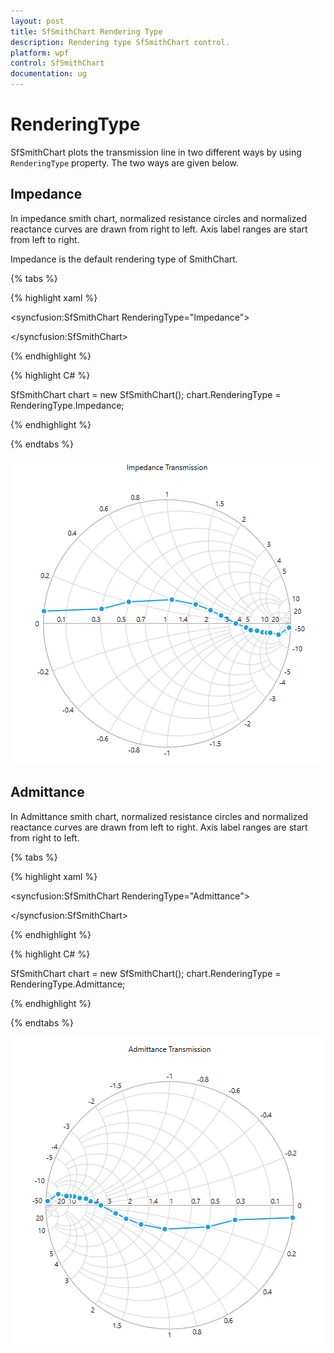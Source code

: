 ```yaml
---
layout: post
title: SfSmithChart Rendering Type
description: Rendering type SfSmithChart control.
platform: wpf
control: SfSmithChart
documentation: ug
---
```


# RenderingType

SfSmithChart  plots the transmission line in two different ways by using `RenderingType` property. The two  ways are given below.


## Impedance

In impedance smith chart, normalized resistance circles and normalized reactance curves are drawn from right to left.  Axis label ranges are start from left to right.

Impedance is the default rendering type of SmithChart.

{% tabs %}

{% highlight xaml %}

<syncfusion:SfSmithChart RenderingType="Impedance">
            
</syncfusion:SfSmithChart>

{% endhighlight %}

{% highlight C# %} 

SfSmithChart chart = new SfSmithChart();
chart.RenderingType = RenderingType.Impedance;

{% endhighlight %}
    
{% endtabs %}

![SmithChart Impedance Chart](Rendering-Type_images/Rendering-Type_img1.png)

## Admittance

In Admittance smith chart, normalized resistance circles and normalized reactance curves are drawn from left to right.  Axis label ranges are start from right to left.

{% tabs %}

{% highlight xaml %}

<syncfusion:SfSmithChart RenderingType="Admittance">
            
</syncfusion:SfSmithChart>

{% endhighlight %}

{% highlight C# %} 

SfSmithChart chart = new SfSmithChart();
chart.RenderingType = RenderingType.Admittance;

{% endhighlight %}
    
{% endtabs %}

![SmithChart Admittance Chart](Rendering-Type_images/Rendering-Type_img2.png)